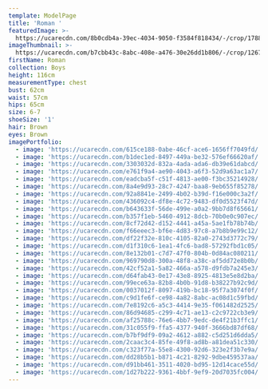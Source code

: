 ```yaml
---
template: ModelPage
title: 'Roman '
featuredImage: >-
  https://ucarecdn.com/8b0cdb4a-39ec-4034-9050-f3584f818434/-/crop/1788x1212/0,70/-/preview/
imageThumbnail: >-
  https://ucarecdn.com/b7cbb43c-8abc-408e-a476-30e26dd1b806/-/crop/1267x1789/215,0/-/preview/
firstName: Roman
collection: Boys
height: 116cm
measurementType: chest
bust: 62cm
waist: 57cm
hips: 65cm
size: 6-7
shoeSize: '1'
hair: Brown
eyes: Brown
imagePortfolio:
  - image: 'https://ucarecdn.com/615ce188-0abe-46cf-ace6-1656ff7049fd/'
  - image: 'https://ucarecdn.com/b1dec1ed-8497-449a-be32-576ef66620af/'
  - image: 'https://ucarecdn.com/3303032d-832a-4ada-ada6-db39e61dabcd/'
  - image: 'https://ucarecdn.com/e761f9a4-ae90-4043-a6f3-52d9a63ac1a7/'
  - image: 'https://ucarecdn.com/eadcba5f-c51f-4813-ae00-f3bc35214928/'
  - image: 'https://ucarecdn.com/8a4e9d93-28c7-4247-baa8-9eb655f85278/'
  - image: 'https://ucarecdn.com/92a8841e-2499-4b02-b39d-f16e000c3a2f/'
  - image: 'https://ucarecdn.com/436092c4-df8e-4c72-9483-df0d5523f47d/'
  - image: 'https://ucarecdn.com/b643633f-56de-499e-a0a2-9bb7d8f65661/'
  - image: 'https://ucarecdn.com/b357f1eb-5460-4912-8dcb-70b0e0c907ec/'
  - image: 'https://ucarecdn.com/8cf72d42-d152-4441-a45a-5ae1fb78b74b/'
  - image: 'https://ucarecdn.com/f66eeec3-bf6e-4d83-97c8-a7b8b9e99c12/'
  - image: 'https://ucarecdn.com/df22f32e-810c-4105-82a0-2743d3772c79/'
  - image: 'https://ucarecdn.com/d1f310c6-1ea1-4fc6-bad8-57292fbd1c05/'
  - image: 'https://ucarecdn.com/8e132b01-c7d7-47f0-804b-0d84ac080211/'
  - image: 'https://ucarecdn.com/969790d8-300a-48f8-a38c-af5dd72e8b0b/'
  - image: 'https://ucarecdn.com/42cf52a1-5a82-466a-a578-d9fdb7a245e3/'
  - image: 'https://ucarecdn.com/d64fab43-0e17-43e8-8925-4813e5e8d2ba/'
  - image: 'https://ucarecdn.com/99ece63a-82b8-4b0b-91d8-b38227b92c9d/'
  - image: 'https://ucarecdn.com/0037012f-8097-419b-bc18-95f7a3074f0f/'
  - image: 'https://ucarecdn.com/c9d1fe6f-ce98-4a82-8abc-ac08d1c59fbd/'
  - image: 'https://ucarecdn.com/7e8192c6-a5c3-4414-9e35-f061482d2525/'
  - image: 'https://ucarecdn.com/86d94685-c299-4c71-ae13-c2c9722cb3e9/'
  - image: 'https://ucarecdn.com/af25788c-76e6-4bb7-9edc-de4f21b3ffc1/'
  - image: 'https://ucarecdn.com/31c055f9-ffa5-4377-940f-3666bd87df68/'
  - image: 'https://ucarecdn.com/b7bf9df9-09a2-4612-a882-c5d251d6dda5/'
  - image: 'https://ucarecdn.com/2caac3c4-85fe-49f8-ad8b-a81dea51c330/'
  - image: 'https://ucarecdn.com/c323f77a-55e8-4300-92d6-323e2f3b7e9a/'
  - image: 'https://ucarecdn.com/dd28b5b1-b871-4c21-8292-9dbe459537aa/'
  - image: 'https://ucarecdn.com/d91bb461-3511-4020-bd95-12d14cace55d/'
  - image: 'https://ucarecdn.com/1d27b222-9361-4bbf-9ef9-20d7035fc004/'
---
```


